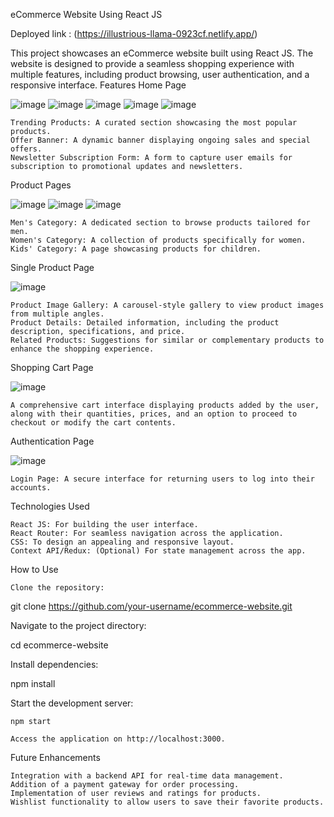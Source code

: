 eCommerce Website Using React JS

Deployed link : (https://illustrious-llama-0923cf.netlify.app/)

This project showcases an eCommerce website built using React JS. The website is designed to provide a seamless shopping experience with multiple features, including product browsing, user authentication, and a responsive interface.
Features
Home Page


![image](https://github.com/user-attachments/assets/7b4ea3f8-98ff-4418-9203-a6dd56c5ad3b)
![image](https://github.com/user-attachments/assets/bab05251-b9c0-44a0-8648-bffd0cb2ab36)
![image](https://github.com/user-attachments/assets/ddf9104d-fdee-4fee-8d28-67ac969fcfbe)
![image](https://github.com/user-attachments/assets/4b166a8e-f76d-448f-90c1-8656fb76af6a)
![image](https://github.com/user-attachments/assets/7b03fe99-0663-45b4-a665-3fd535aedada)


    Trending Products: A curated section showcasing the most popular products.
    Offer Banner: A dynamic banner displaying ongoing sales and special offers.
    Newsletter Subscription Form: A form to capture user emails for subscription to promotional updates and newsletters.

Product Pages


![image](https://github.com/user-attachments/assets/56365d29-a94d-4017-a6b8-f1f9424a62f7)
![image](https://github.com/user-attachments/assets/3591dc7d-33ac-4b18-833a-23f12eece5f6)
![image](https://github.com/user-attachments/assets/e08b2c3a-4996-4637-b689-c6a6799a48c1)


    Men's Category: A dedicated section to browse products tailored for men.
    Women's Category: A collection of products specifically for women.
    Kids' Category: A page showcasing products for children.

Single Product Page

![image](https://github.com/user-attachments/assets/970f4ea6-6ce5-491d-bf58-728d34c2810c)

    Product Image Gallery: A carousel-style gallery to view product images from multiple angles.
    Product Details: Detailed information, including the product description, specifications, and price.
    Related Products: Suggestions for similar or complementary products to enhance the shopping experience.

Shopping Cart Page

![image](https://github.com/user-attachments/assets/5660ae6f-ae4e-41e2-995a-dda178de4763)

    A comprehensive cart interface displaying products added by the user, along with their quantities, prices, and an option to proceed to checkout or modify the cart contents.

Authentication Page

![image](https://github.com/user-attachments/assets/56bd9b29-3344-420f-8e8c-9768bf58f3fc)

    Login Page: A secure interface for returning users to log into their accounts.

Technologies Used

    React JS: For building the user interface.
    React Router: For seamless navigation across the application.
    CSS: To design an appealing and responsive layout.
    Context API/Redux: (Optional) For state management across the app.

How to Use

    Clone the repository:

git clone https://github.com/your-username/ecommerce-website.git  

Navigate to the project directory:

cd ecommerce-website  

Install dependencies:

npm install  

Start the development server:

    npm start  

    Access the application on http://localhost:3000.

Future Enhancements

    Integration with a backend API for real-time data management.
    Addition of a payment gateway for order processing.
    Implementation of user reviews and ratings for products.
    Wishlist functionality to allow users to save their favorite products.
